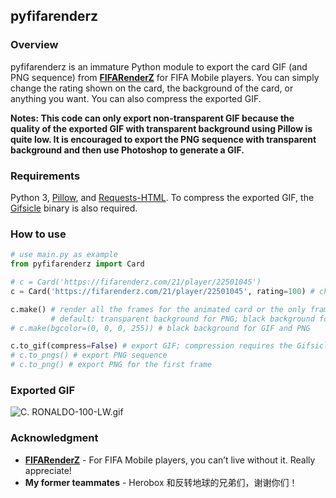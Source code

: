 ## pyfifarenderz

### Overview

pyfifarenderz is an immature Python module to export the card GIF (and PNG sequence) from [**FIFARenderZ**](https://fifarenderz.com) for FIFA Mobile players. You can simply change the rating shown on the card, the background of the card, or anything you want. You can also compress the exported GIF.

**Notes: This code can only export non-transparent GIF because the quality of the exported GIF with transparent background using Pillow is quite low. It is encouraged to export the PNG sequence with transparent background and then use Photoshop to generate a GIF.**



### Requirements

Python 3, [Pillow](https://github.com/python-pillow/Pillow), and [Requests-HTML](https://github.com/psf/requests-html). To compress the exported GIF, the [Gifsicle](http://www.lcdf.org/gifsicle) binary is also required.



### How to use

```python
# use main.py as example
from pyfifarenderz import Card

# c = Card('https://fifarenderz.com/21/player/22501045')
c = Card('https://fifarenderz.com/21/player/22501045', rating=100) # change the rating

c.make() # render all the frames for the animated card or the only frame for the static card
         # default: transparent background for PNG; black background for GIF
# c.make(bgcolor=(0, 0, 0, 255)) # black background for GIF and PNG

c.to_gif(compress=False) # export GIF; compression requires the Gifsicle binary
# c.to_pngs() # export PNG sequence
# c.to_png() # export PNG for the first frame
```



### Exported GIF
![C. RONALDO-100-LW.gif](https://i.loli.net/2021/01/23/yosRAbXWSBKDd1k.gif)



### Acknowledgment

- [**FIFARenderZ**](https://fifarenderz.com) - For FIFA Mobile players, you can’t live without it. Really appreciate!
- **My former teammates** - Herobox 和反转地球的兄弟们，谢谢你们！

